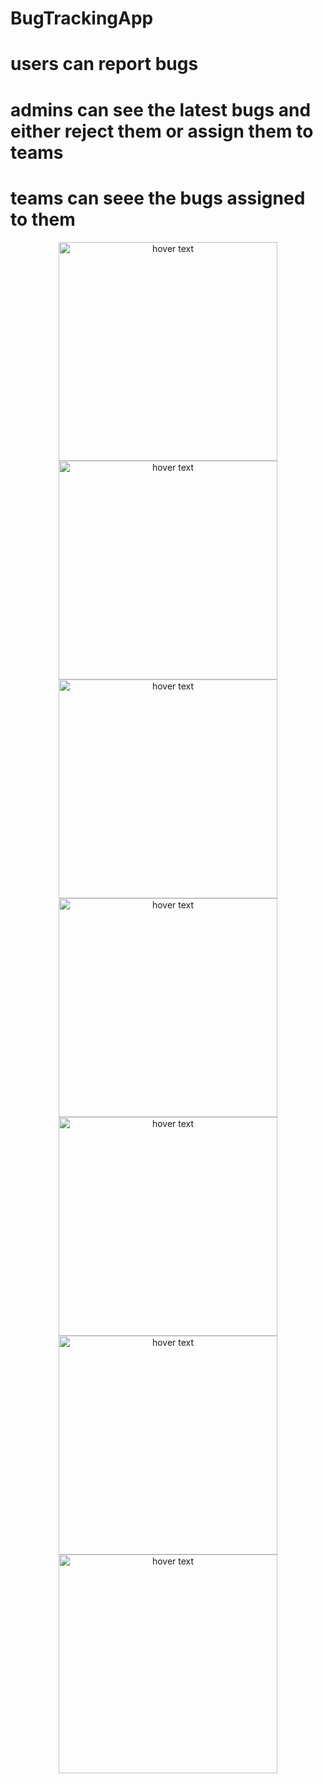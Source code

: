 # BugTrackingApp
# users can report bugs
# admins can see the latest bugs and either reject them or assign them to teams
# teams can seee the bugs assigned to them 
<p align="center">
  <img src="./screenshots/Screenshot(117).png" width="350" title="hover text">
  <img src="./screenshots/Screenshot(118).png" width="350" title="hover text">
  <img src="./screenshots/Screenshot(119).png" width="350" title="hover text">
  <img src="./screenshots/Screenshot(120).png" width="350" title="hover text">
  <img src="./screenshots/Screenshot(121).png" width="350" title="hover text">
  <img src="./screenshots/Screenshot(122).png" width="350" title="hover text">
  <img src="./screenshots/Screenshot(123).png" width="350" title="hover text">
</p>
